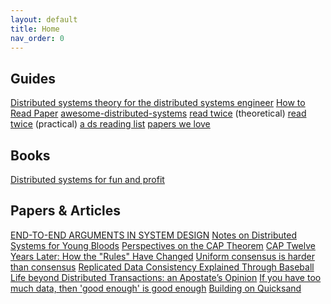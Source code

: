 ```yaml
---
layout: default
title: Home
nav_order: 0
---
```

## Guides
[Distributed systems theory for the distributed systems engineer](https://www.the-paper-trail.org/post/2014-08-09-distributed-systems-theory-for-the-distributed-systems-engineer/)
[How to Read Paper](https://web.stanford.edu/class/ee384m/Handouts/HowtoReadPaper.pdf)
[awesome-distributed-systems](https://github.com/theanalyst/awesome-distributed-systems)
[read twice](https://michaelfeathers.silvrback.com/10-papers-every-developer-should-read-at-least-twice) (theoretical)
[read twice](http://blog.fogus.me/2011/09/08/10-technical-papers-every-programmer-should-read-at-least-twice/) (practical)
[a ds reading list](https://dancres.github.io/Pages/)
[papers we love](https://github.com/papers-we-love/papers-we-love)

## Books
[Distributed systems for fun and profit](http://book.mixu.net/distsys/intro.html)

## Papers & Articles
[END-TO-END ARGUMENTS IN SYSTEM DESIGN](https://web.mit.edu/Saltzer/www/publications/endtoend/endtoend.pdf)
[Notes on Distributed Systems for Young Bloods](https://www.somethingsimilar.com/2013/01/14/notes-on-distributed-systems-for-young-bloods/)
[Perspectives on the CAP Theorem](https://dspace.mit.edu/bitstream/handle/1721.1/79112/Brewer2.pdf)
[CAP Twelve Years Later: How the "Rules" Have Changed](https://www.infoq.com/articles/cap-twelve-years-later-how-the-rules-have-changed/)
[Uniform consensus is harder than consensus](https://www.researchgate.net/profile/Andre_Schiper/publication/2362295_Uniform_Consensus_is_Harder_than_Consensus_Extended_Abstract/links/5481968e0cf20f081e728ba1.pdf)
[Replicated Data Consistency Explained Through Baseball](http://pages.cs.wisc.edu/~remzi/Classes/739/Papers/Bart/ConsistencyAndBaseballReport.pdf)
[Life beyond Distributed Transactions: an Apostate’s Opinion](https://www-db.cs.wisc.edu/cidr/cidr2007/papers/cidr07p15.pdf)
[If you have too much data, then 'good enough' is good enough](https://dl.acm.org/doi/pdf/10.1145/1953122.1953140)
[Building on Quicksand](http://citeseerx.ist.psu.edu/viewdoc/download?doi=10.1.1.195.6558&rep=rep1&type=pdf)
